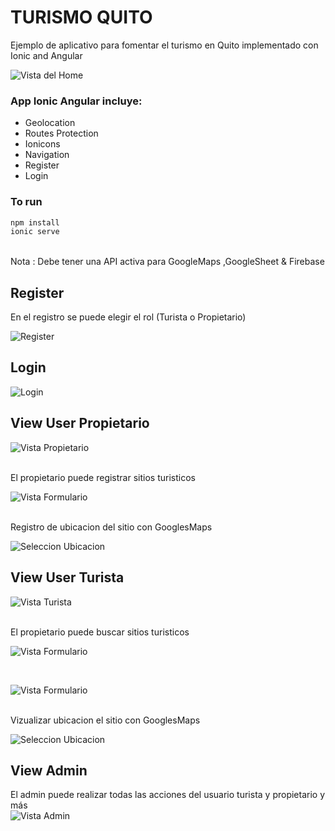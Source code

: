 # TURISMO QUITO
Ejemplo de aplicativo para fomentar el turismo en Quito implementado con Ionic and Angular
<br />


![Vista del Home](./src/assets/Home.JPG)


### App Ionic Angular incluye: 
* Geolocation
* Routes Protection
* Ionicons
* Navigation
* Register
* Login 

### To run

```javascript
npm install
ionic serve
```
<br />
Nota : Debe tener una API activa para GoogleMaps ,GoogleSheet & Firebase 
<br />

## Register 

En el registro se puede elegir el rol (Turista o Propietario) 
<br />

![Register](./src/assets/Register.JPG)

## Login 

![Login](./src/assets/Login.JPG)
<br />

## View User Propietario 

![Vista Propietario](./src/assets/ViewPropietario.JPG)

<br />
El propietario puede registrar sitios turisticos 
<br />

![Vista Formulario](./src/assets/ViewFormPlace.JPG)

<br />
Registro de ubicacion del sitio con GooglesMaps 
<br />

![Seleccion Ubicacion](./src/assets/ViewSelectUbication.JPG)
<br />

## View User Turista 

![Vista Turista](./src/assets/ViewTurista.JPG)

<br />
El propietario puede buscar sitios turisticos 
<br />

![Vista Formulario](./src/assets/ViewSearchPlace.JPG)

<br />

![Vista Formulario](./src/assets/ViewSearchPlaceList.JPG)

<br />
Vizualizar ubicacion el sitio con GooglesMaps 
<br />

![Seleccion Ubicacion](./src/assets/ViewUbication.JPG)
<br />


## View Admin

El admin puede realizar todas las acciones del usuario turista y propietario y más 
<br />
![Vista Admin](./src/assets/ViewAdmin.JPG)